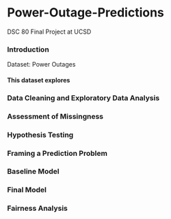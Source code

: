 # Power-Outage-Predictions
DSC 80 Final Project at UCSD

### Introduction
Dataset: Power Outages
#### This dataset explores
### Data Cleaning and Exploratory Data Analysis
### Assessment of Missingness
### Hypothesis Testing
### Framing a Prediction Problem
### Baseline Model
### Final Model
### Fairness Analysis
